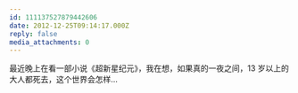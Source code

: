 ```yaml
---
id: 111137527879442606
date: 2012-12-25T09:14:17.000Z
reply: false
media_attachments: 0
---
```


最近晚上在看一部小说《超新星纪元》，我在想，如果真的一夜之间，13 岁以上的大人都死去，这个世界会怎样…

